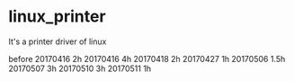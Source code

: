 # linux_printer
It's a printer driver of linux

before 20170416 2h
20170416 4h
20170418 2h
20170427 1h
20170506 1.5h
20170507 3h
20170510 3h
20170511 1h
